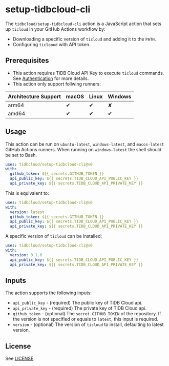 # setup-tidbcloud-cli

The `tidbcloud/setup-tidbcloud-cli` action is a JavaScript action that sets up `ticloud` in your GitHub Actions workflow by:

- Downloading a specific version of `ticloud` and adding it to the `PATH`.
- Configuring `ticlooud` with API token.

## Prerequisites

- This action requires TiDB Cloud API Key to execute `ticloud` commands.
  See [Authentication](https://docs.pingcap.com/tidbcloud/api/v1beta#section/Authentication) for more details.
- This action only support follwing runners:

| Architecture Support | macOS | Linux | Windows |
| -------------------- | ----- | ----- | ------- |
| arm64                | ✔     | ✔     | ✘       |
| amd64                | ✔     | ✔     | ✔       |

## Usage

This action can be run on `ubuntu-latest`, `windows-latest`, and `macos-latest` GitHub Actions runners. When running on `windows-latest` the shell should be set to Bash.

```yaml
uses: tidbcloud/setup-tidbcloud-cli@v0
with:
  github_token: ${{ secrets.GITHUB_TOKEN }}
  api_public_key: ${{ secrets.TIDB_CLOUD_API_PUBLIC_KEY }}
  api_private_key: ${{ secrets.TIDB_CLOUD_API_PRIVATE_KEY }}
```

This is equivalent to:

```yaml
uses: tidbcloud/setup-tidbcloud-cli@v0
with:
  version: latest
  github_token: ${{ secrets.GITHUB_TOKEN }}
  api_public_key: ${{ secrets.TIDB_CLOUD_API_PUBLIC_KEY }}
  api_private_key: ${{ secrets.TIDB_CLOUD_API_PRIVATE_KEY }}
```

A specific version of `ticloud` can be installed:

```yaml
uses: tidbcloud/setup-tidbcloud-cli@v0
with:
  version: 0.1.6
  api_public_key: ${{ secrets.TIDB_CLOUD_API_PUBLIC_KEY }}
  api_private_key: ${{ secrets.TIDB_CLOUD_API_PRIVATE_KEY }}
```

## Inputs

The action supports the following inputs:

- `api_public_key` - (required) The public key of TiDB Cloud api.
- `api_private_key` - (required) The private key of TiDB Cloud api.
- `github_token` - (optional) The `secret.GITHUB_TOKEN` of the repository. If the version is not specified or equals to `latest`, this input is required.
- `version` - (optional) The version of `ticloud` to install, defaulting to latest version.

## License

See [LICENSE](LICENSE).
